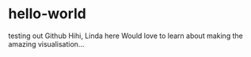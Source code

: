 # hello-world
testing out Github
Hihi, Linda here
Would love to learn about making the amazing visualisation...
